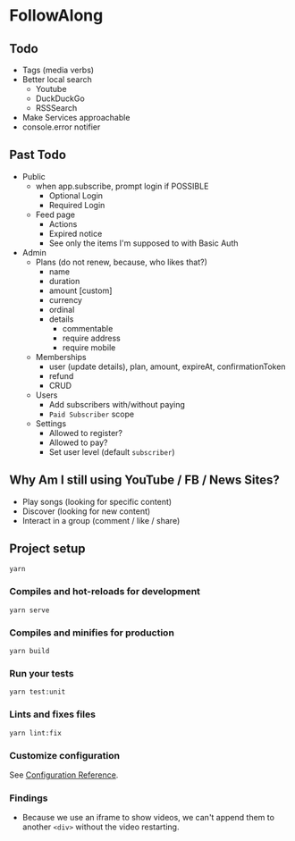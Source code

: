 # FollowAlong

## Todo

- Tags (media verbs)
- Better local search
  + Youtube
  + DuckDuckGo
  + RSSSearch
- Make Services approachable
- console.error notifier

## Past Todo

- Public
  - when app.subscribe, prompt login if POSSIBLE
    - Optional Login
    - Required Login
  - Feed page
    - Actions
    - Expired notice
    - See only the items I'm supposed to with Basic Auth
- Admin
  - Plans (do not renew, because, who likes that?)
    - name
    - duration
    - amount [custom]
    - currency
    - ordinal
    - details
      - commentable
      - require address
      - require mobile
  - Memberships
    - user (update details), plan, amount, expireAt, confirmationToken
    - refund
    - CRUD
  - Users
    - Add subscribers with/without paying
    - `Paid Subscriber` scope
  - Settings
    - Allowed to register?
    - Allowed to pay?
    - Set user level (default `subscriber`)

## Why Am I still using YouTube / FB / News Sites?

- Play songs (looking for specific content)
- Discover (looking for new content)
- Interact in a group (comment / like / share)

## Project setup

```
yarn
```

### Compiles and hot-reloads for development

```
yarn serve
```

### Compiles and minifies for production

```
yarn build
```

### Run your tests

```
yarn test:unit
```

### Lints and fixes files

```
yarn lint:fix
```

### Customize configuration

See [Configuration Reference](https://cli.vuejs.org/config/).

### Findings

- Because we use an iframe to show videos, we can't append them to another `<div>` without the video restarting.
